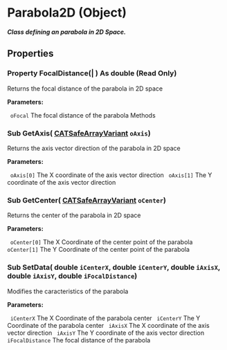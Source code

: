 # Parabola2D (Object)

**_Class defining an parabola in 2D Space._**

## Properties

### Property **FocalDistance**(| ) As double (Read Only)

   Returns the focal distance of the parabola in 2D space

**Parameters:**

` oFocal`      The focal distance of the parabola
Methods

### Sub **GetAxis**( [CATSafeArrayVariant](../System/typedef_CATSafeArrayVariant_73843.md)  `oAxis`)

   Returns the axis vector direction of the parabola in 2D space

**Parameters:**

` oAxis[0]`      The X coordinate of the axis vector direction
` oAxis[1]`      The Y coordinate of the axis vector direction

### Sub **GetCenter**( [CATSafeArrayVariant](../System/typedef_CATSafeArrayVariant_73843.md)  `oCenter`)

   Returns the center of the parabola in 2D space

**Parameters:**

` oCenter[0]`      The X Coordinate of the center point of the parabola
` oCenter[1]`      The Y Coordinate of the center point of the parabola

### Sub **SetData**( double  `iCenterX`,  double  `iCenterY`,  double  `iAxisX`,  double  `iAxisY`,  double  `iFocalDistance`)

   Modifies the caracteristics of the parabola

**Parameters:**

` iCenterX`      The X Coordinate of the parabola center
` iCenterY`      The Y Coordinate of the parabola center
` iAxisX`      The X coordinate of the axis vector direction
` iAxisY`      The Y coordinate of the axis vector direction
` iFocalDistance`      The focal distance of the parabola